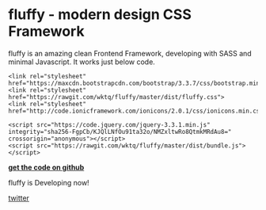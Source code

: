 # fluffy - modern design CSS Framework

fluffy is an amazing clean Frontend Framework, developing with SASS and minimal Javascript.
It works just below code.

```
<link rel="stylesheet" href="https://maxcdn.bootstrapcdn.com/bootstrap/3.3.7/css/bootstrap.min.css">
<link rel="stylesheet" href="https://rawgit.com/wktq/fluffy/master/dist/fluffy.css">
<link rel="stylesheet" href="http://code.ionicframework.com/ionicons/2.0.1/css/ionicons.min.css">

<script src="https://code.jquery.com/jquery-3.3.1.min.js" integrity="sha256-FgpCb/KJQlLNfOu91ta32o/NMZxltwRo8QtmkMRdAu8=" crossorigin="anonymous"></script>
<script src="https://rawgit.com/wktq/fluffy/master/dist/bundle.js"></script>
```

[**get the code on github**](https://github.com/wktq/fluffy)

fluffy is Developing now!

[twitter](https://twitter.com/)

[webpack]: https://webpack.js.org/
[ExtractTextPlugin]: https://github.com/webpack/extract-text-webpack-plugin
